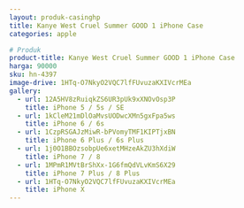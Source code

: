 ```yaml
---
layout: produk-casinghp
title: Kanye West Cruel Summer GOOD 1 iPhone Case
categories: apple

# Produk
product-title: Kanye West Cruel Summer GOOD 1 iPhone Case
harga: 90000
sku: hn-4397
image-drive: 1HTq-O7NkyO2VQC7lfFUvuzaKXIVcrMEa
gallery:
  - url: 12A5HV8zRuiqkZS6UR3pUk9xXNOvOsp3P
    title: iPhone 5 / 5s / SE
  - url: 1kCleM21mDlOaMvsUODwcXMn5gxFpa5ws
    title: iPhone 6 / 6s
  - url: 1CzpRSGAJzMiwR-bPVomyTMF1KIPTjxBN
    title: iPhone 6 Plus / 6s Plus
  - url: 1j0O1BBOzsobpUe6xetMHzeAkZU3hXdiW
    title: iPhone 7 / 8
  - url: 1MPmR1MVtBrShXx-1G6fmQdVLvKmS6X29
    title: iPhone 7 Plus / 8 Plus
  - url: 1HTq-O7NkyO2VQC7lfFUvuzaKXIVcrMEa
    title: iPhone X
---
```

